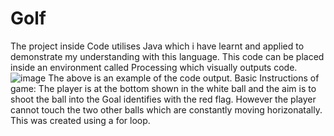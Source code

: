 # Golf
The project inside Code utilises Java which i have learnt and applied to demonstrate my understanding with this language. This code can be placed inside an environment called Processing which visually outputs code. 
![image](https://user-images.githubusercontent.com/87748587/131962558-0b13ca76-96fd-4789-ab46-ed6278779ff3.png)
The above is an example of the code output. 
Basic Instructions of game: 
The player is at the bottom shown in the white ball and the aim is to shoot the ball into the Goal identifies with the red flag. However the player cannot touch the two other balls which are constantly moving horizonatally. This was created using a for loop. 
